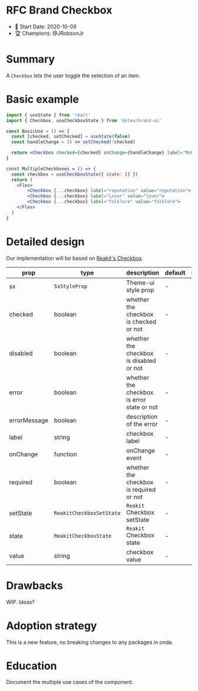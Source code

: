 # RFC Brand Checkbox

- 📅 Start Date: 2020-10-09
- 🏆 Champions: @JRobsonJr

# Summary

A `Checkbox` lets the user toggle the selection of an item.

# Basic example

```jsx
import { useState } from 'react'
import { Checkbox, useCheckboxState } from '@vtex/brand-ui'

const BasicUse = () => {
  const [checked, setChecked] = useState(false)
  const handleChange = () => setChecked(!checked)

  return <Checkbox checked={checked} onChange={handleChange} label="Mobile">
}

const MultipleCheckboxes = () => {
  const checkbox = useCheckboxState({ state: [] })
  return (
    <Flex>
        <Checkbox {...checkbox} label="reputation" value="reputation">
        <Checkbox {...checkbox} label="Lover" value="lover">
        <Checkbox {...checkbox} label="folklore" value="folklore">
    </Flex>
  )
}
```

# Detailed design

Our implementation will be based on [Reakit's Checkbox](https://reakit.io/docs/checkbox/).

| prop         | type                                | description                                | default | required |
| ------------ | ----------------------------------- | ------------------------------------------ | ------- | -------- |
| sx           | `SxStyleProp`                       | Theme-ui style prop                        | -       | 🚫       |
| checked      | boolean                             | whether the checkbox is checked or not     | -       | 🚫       |
| disabled     | boolean                             | whether the checkbox is disabled or not    | -       | 🚫       |
| error        | boolean                             | whether the checkbox is error state or not | -       | 🚫       |
| errorMessage | boolean                             | description of the error                   | -       | 🚫       |
| label        | string                              | checkbox label                             | -       | 🚫       |
| onChange     | function                            | onChange event                             | -       | 🚫       |
| required     | boolean                             | whether the checkbox is required or not    | -       | 🚫       |
| setState     | `ReakitCheckboxSetState`            | `Reakit` Checkbox setState                 | -       | 🚫       |
| state        | `ReakitCheckboxState`               | `Reakit` Checkbox state                    | -       | 🚫       |
| value        | string                              | checkbox value                             | -       | 🚫       |

# Drawbacks

WIP. Ideas?

# Adoption strategy

This is a new feature, no breaking changes to any packages in onda.

# Education

Document the multiple use cases of the component.
